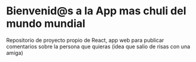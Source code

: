 # Bienvenid@s a la App mas chuli del mundo mundial
Repositorio de proyecto propio de React, app web para publicar comentarios sobre la persona que quieras (idea que salio de risas con una amiga)
